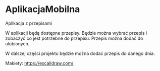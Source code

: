 # AplikacjaMobilna

Aplikacja z przepisami

W aplikacji będą dostępne przepisy. Będzie można wybrać przepis i zobaczyć co jest potrzebne do przepisu. Przepis można dodać do ulubionych.

W dalszej części projektu będzie można dodać przepis do danego dnia.


Makiety:
https://excalidraw.com/
